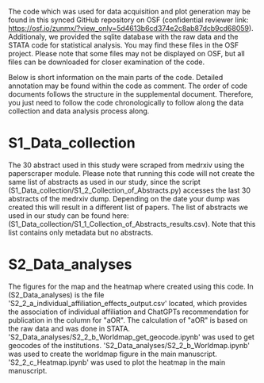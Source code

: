 The code which was used for data acquisition and plot generation may be found in this synced GitHub repository on OSF (confidential reviewer link: https://osf.io/zunmx/?view_only=5d4613b6cd374e2c8ab87dcb9cd68059). Additionaly, we provided the sqlite database with the raw data and the STATA code for statistical analysis. You may find these files in the OSF project. 
Please note that some files may not be displayed on OSF, but all files can be downloaded for closer examination of the code.


Below is short information on the main parts of the code. Detailed annotation may be found within the code as comment.
The order of code documents follows the structure in the supplemental document. Therefore, you just need to follow the code chronologically to follow along the data collection and data analysis process along. 

# S1_Data_collection
The 30 abstract used in this study were scraped from medrxiv using the paperscraper module. Please note that running this code will not create the same list of abstracts as used in our study, since the script (S1_Data_collection/S1_2_Collection_of_Abstracts.py) accesses the last 30 abstracts of the medrxiv dump. Depending on the date your dump was created this will result in a different list of papers. The list of abstracts we used in our study can be found here: (S1_Data_collection/S1_1_Collection_of_Abstracts_results.csv). Note that this list contains only metadata but no abstracts. 


# S2_Data_analyses
The figures for the map and the heatmap where created using this code.
In (S2_Data_analyses) is the file 'S2_2_a_individual_affiliation_effects_output.csv' located, which provides the association of individual affiliation and ChatGPTs recommendation for publication in the column for "aOR". The calculation of "aOR" is based on the raw data and was done in STATA.
'S2_Data_analyses/S2_2_b_Worldmap_get_geocode.ipynb' was used to get geocodes of the institutions. 'S2_Data_analyses/S2_2_b_Worldmap.ipynb' was used to create the worldmap figure in the main manuscript. 'S2_2_c_Heatmap.ipynb' was used to plot the heatmap in the main manuscript.

